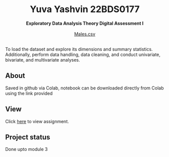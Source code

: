 <h1 align="center">Yuva Yashvin 22BDS0177</h1>
<p align="center"><strong>Exploratory Data Analysis Theory Digital Assessment I</strong>
<br>
  <br>
  <a href="https://raw.githubusercontent.com/salemprakash/EDA/main/Data/Males.csv">Males.csv</a></p>
<br>
To load the dataset and explore its dimensions and summary statistics. Additionally, perform data handling, data cleaning, and conduct univariate, bivariate, and multivariate analyses.
<br/>
<h2>About</h2>
Saved in github via Colab, notebook can be downloaded directly from Colab using the link provided

<h2>View</h2>

Click <a href="https://github.com/levyashvin/exploratory-data-analysis/blob/main/males_dataset_analysis.ipynb">here</a> to view assignment.

<h2>Project status</h2>
Done upto module 3
